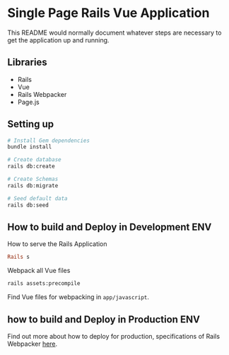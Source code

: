 # Single Page Rails Vue Application

This README would normally document whatever steps are necessary to get the
application up and running.

## Libraries
* Rails
* Vue
* Rails Webpacker
* Page.js

## Setting up

```bash
# Install Gem dependencies
bundle install

# Create database
rails db:create

# Create Schemas
rails db:migrate

# Seed default data
rails db:seed
```

## How to build and Deploy in Development ENV

How to serve the Rails Application
``` ruby
Rails s
```

Webpack all Vue files
``` bash
rails assets:precompile
```

Find Vue files for webpacking in `app/javascript`.  

## how to build and Deploy in Production ENV

Find out more about how to deploy for production, specifications of Rails Webpacker [here](https://github.com/rails/webpacker).
